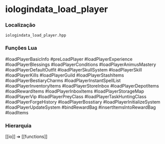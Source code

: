 # iologindata_load_player

### Localização
`iologindata_load_player.hpp`

### Funções Lua
#loadPlayerBasicInfo
#preLoadPlayer
#loadPlayerExperience
#loadPlayerBlessings
#loadPlayerConditions
#loadPlayerAnimusMastery
#loadPlayerDefaultOutfit
#loadPlayerSkullSystem
#loadPlayerSkill
#loadPlayerKills
#loadPlayerGuild
#loadPlayerStashItems
#loadPlayerBestiaryCharms
#loadPlayerInstantSpellList
#loadPlayerInventoryItems
#loadPlayerStoreInbox
#loadPlayerDepotItems
#loadRewardItems
#loadPlayerInboxItems
#loadPlayerStorageMap
#loadPlayerVip
#loadPlayerPreyClass
#loadPlayerTaskHuntingClass
#loadPlayerForgeHistory
#loadPlayerBosstiary
#loadPlayerInitializeSystem
#loadPlayerUpdateSystem
#bindRewardBag
#insertItemsIntoRewardBag
#loadItems

### Hierarquia
[[io]] ➔ [[functions]]
